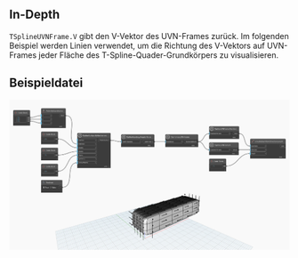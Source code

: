 ## In-Depth
`TSplineUVNFrame.V` gibt den V-Vektor des UVN-Frames zurück. Im folgenden Beispiel werden Linien verwendet, um die Richtung des V-Vektors auf UVN-Frames jeder Fläche des T-Spline-Quader-Grundkörpers zu visualisieren.

## Beispieldatei

![Example](./Autodesk.DesignScript.Geometry.TSpline.TSplineUVNFrame.V_img.jpg)
